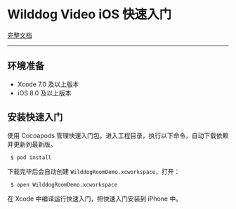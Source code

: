# Wilddog Video iOS 快速入门

[完整文档](https://docs.wilddog.com/conference/iOS/index.html)

---

## 环境准备

- Xcode 7.0 及以上版本
- iOS 8.0 及以上版本


## 安装快速入门

使用 Cocoapods 管理快速入门包。进入工程目录，执行以下命令，自动下载依赖并更新到最新版。

```shell
 $ pod install
```

下载完毕后会自动创建 `WilddogRoomDemo.xcworkspace`，打开：

```shell
 $ open WilddogRoomDemo.xcworkspace
```

在 Xcode 中编译运行快速入门，把快速入门安装到 iPhone 中。